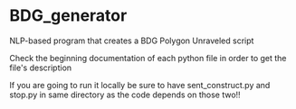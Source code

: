 # BDG_generator
NLP-based program that creates a BDG Polygon Unraveled script

Check the beginning documentation of each python file in order to get the file's description

If you are going to run it locally be sure to have sent_construct.py and stop.py in same directory as
the code depends on those two!! 